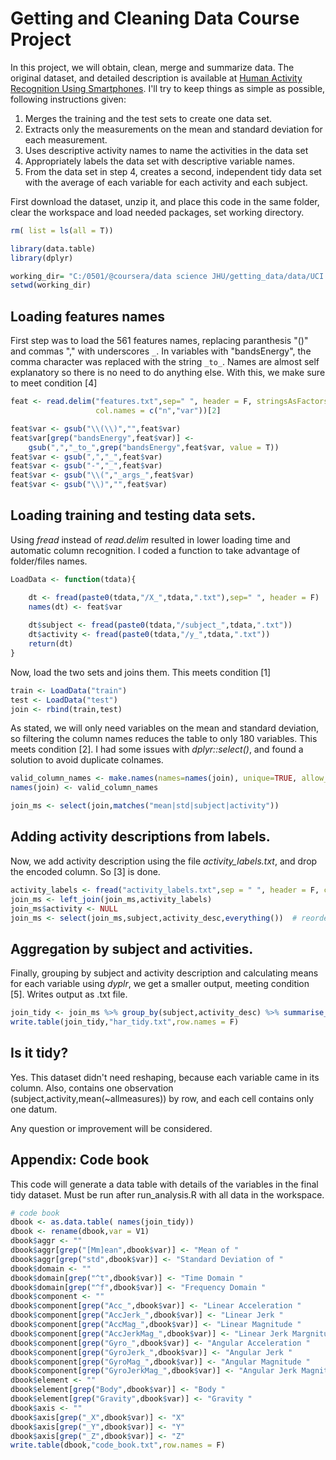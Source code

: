 # Getting and Cleaning Data Course Project

In this project, we will obtain, clean, merge and summarize data. The original dataset, and detailed description is available at [Human Activity Recognition Using Smartphones](http://archive.ics.uci.edu/ml/datasets/Human+Activity+Recognition+Using+Smartphones). I'll try to keep things as simple as possible, following instructions given:

1. Merges the training and the test sets to create one data set.
2. Extracts only the measurements on the mean and standard deviation for each measurement.
3. Uses descriptive activity names to name the activities in the data set
4. Appropriately labels the data set with descriptive variable names.
5. From the data set in step 4, creates a second, independent tidy data set with the average of each variable for each activity and each subject.

First download the dataset, unzip it, and place this code in the same folder, clear the workspace and load needed packages, set working directory.

```R
rm( list = ls(all = T))

library(data.table)
library(dplyr)

working_dir= "C:/0501/@coursera/data science JHU/getting_data/data/UCI HAR Dataset"
setwd(working_dir)
```
## Loading features names

First step was to load the 561 features names, replacing paranthesis "()" and commas "," with underscores `_`.
In variables with "bandsEnergy", the comma character was replaced with the string `_to_`. Names are almost self explanatory so there is no need to do anything else. With this, we make sure to meet condition [4]

```R
feat <- read.delim("features.txt",sep=" ", header = F, stringsAsFactors = F,
                   col.names = c("n","var"))[2]

feat$var <- gsub("\\(\\)","",feat$var)
feat$var[grep("bandsEnergy",feat$var)] <-
    gsub(",","_to_",grep("bandsEnergy",feat$var, value = T))
feat$var <- gsub(",","_",feat$var)
feat$var <- gsub("-","_",feat$var)
feat$var <- gsub("\\(","_args_",feat$var)
feat$var <- gsub("\\)","",feat$var)
```

## Loading training and testing data sets.

Using _fread_ instead of _read.delim_ resulted in lower loading time and automatic column recognition. I coded a function to take advantage of folder/files names.

```R
LoadData <- function(tdata){

    dt <- fread(paste0(tdata,"/X_",tdata,".txt"),sep=" ", header = F)
    names(dt) <- feat$var
    
    dt$subject <- fread(paste0(tdata,"/subject_",tdata,".txt"))
    dt$activity <- fread(paste0(tdata,"/y_",tdata,".txt"))
    return(dt)
}
```

Now, load the two sets and joins them. This meets condition [1] 
```R
train <- LoadData("train")
test <- LoadData("test")
join <- rbind(train,test)
```
As stated, we will only need variables on the mean and standard deviation, so filtering the column names reduces the table to only 180 variables. This meets condition [2]. I had some issues with _dplyr::select()_, and found a solution to avoid duplicate colnames. 

```R
valid_column_names <- make.names(names=names(join), unique=TRUE, allow_ = TRUE)
names(join) <- valid_column_names

join_ms <- select(join,matches("mean|std|subject|activity"))
```
## Adding activity descriptions from labels.

Now, we add activity description using the file _activity_labels.txt_, and drop the encoded column. So [3] is done.

```R
activity_labels <- fread("activity_labels.txt",sep = " ", header = F, col.names = c("activity","activity_desc"))
join_ms <- left_join(join_ms,activity_labels)
join_ms$activity <- NULL
join_ms <- select(join_ms,subject,activity_desc,everything())  # reorder columns
```

## Aggregation by subject and activities.
Finally, grouping by subject and activity description and calculating means for each variable using _dyplr_, we get a smaller output, meeting condition [5]. Writes output as .txt file.
```R
join_tidy <- join_ms %>% group_by(subject,activity_desc) %>% summarise_all(funs(mean))
write.table(join_tidy,"har_tidy.txt",row.names = F)
```

## Is it tidy?
Yes. This dataset didn't need reshaping, because each variable came in its column. Also, contains one observation (subject,activity,mean(~allmeasures)) by row, and each cell contains only one datum.

Any question or improvement will be considered.

## Appendix: Code book
This code will generate a data table with details of the variables in the final tidy dataset. Must be run after run_analysis.R with all data in the workspace.

```R
# code book
dbook <- as.data.table( names(join_tidy))
dbook <- rename(dbook,var = V1)
dbook$aggr <- "" 
dbook$aggr[grep("[Mm]ean",dbook$var)] <- "Mean of "
dbook$aggr[grep("std",dbook$var)] <- "Standard Deviation of "
dbook$domain <- "" 
dbook$domain[grep("^t",dbook$var)] <- "Time Domain "
dbook$domain[grep("^f",dbook$var)] <- "Frequency Domain "
dbook$component <- "" 
dbook$component[grep("Acc_",dbook$var)] <- "Linear Acceleration "
dbook$component[grep("AccJerk_",dbook$var)] <- "Linear Jerk "
dbook$component[grep("AccMag_",dbook$var)] <- "Linear Magnitude "
dbook$component[grep("AccJerkMag_",dbook$var)] <- "Linear Jerk Margnitude"
dbook$component[grep("Gyro_",dbook$var)] <- "Angular Acceleration "
dbook$component[grep("GyroJerk_",dbook$var)] <- "Angular Jerk "
dbook$component[grep("GyroMag_",dbook$var)] <- "Angular Magnitude "
dbook$component[grep("GyroJerkMag_",dbook$var)] <- "Angular Jerk Magnitude "
dbook$element <- ""
dbook$element[grep("Body",dbook$var)] <- "Body "
dbook$element[grep("Gravity",dbook$var)] <- "Gravity "
dbook$axis <- ""
dbook$axis[grep("_X",dbook$var)] <- "X"
dbook$axis[grep("_Y",dbook$var)] <- "Y"
dbook$axis[grep("_Z",dbook$var)] <- "Z"
write.table(dbook,"code_book.txt",row.names = F)
```

